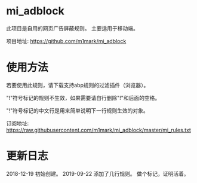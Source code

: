 # mi_adblock
此项目是自用的网页广告屏蔽规则。
主要适用于移动端。

项目地址: https://github.com/m1mark/mi_adblock

# 使用方法
若要使用此规则，请下载支持abp规则的过滤插件（浏览器）。

"!"符号标记的规则不生效，如果需要请自行删除"!"和后面的空格。

"!"符号标记的中文行是用来简单说明下一行规则生效的对象。

订阅地址: https://raw.githubusercontent.com/m1mark/mi_adblock/master/mi_rules.txt

# 更新日志
2018-12-19 初始创建。
2019-09-22 添加了几行规则。
           做个标记，证明活着。
